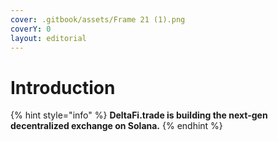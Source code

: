 ```yaml
---
cover: .gitbook/assets/Frame 21 (1).png
coverY: 0
layout: editorial
---
```


# Introduction

{% hint style="info" %}
**DeltaFi.trade is building the next-gen decentralized exchange on Solana.**
{% endhint %}
